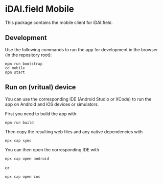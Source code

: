 # iDAI.field Mobile

This package contains the mobile client for iDAI.field.

## Development

Use the following commands to run the app for development in the browser (in the repository root):

    npm run bootstrap
    cd mobile
    npm start

## Run on (vritual) device

You can use the corresponding IDE (Android Studio or XCode) to run the app on Android and iOS devices
or simulators.

First you need to build the app with

    npm run build

Then copy the resulting web files and any native dependencies with

    npx cap sync

You can then open the corresponding IDE with

    npx cap open android

or

    npx cap open ios
